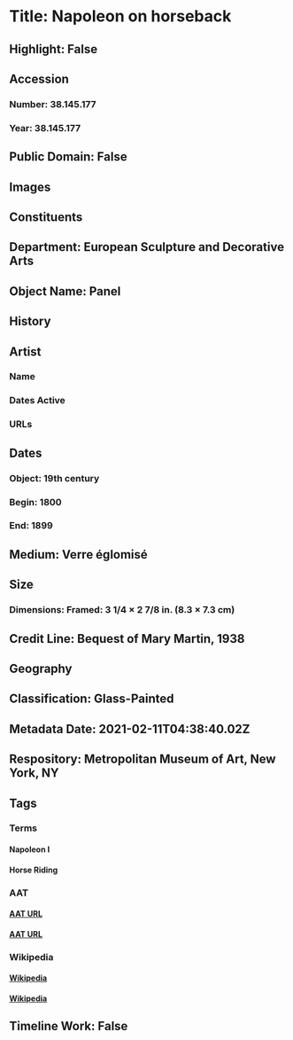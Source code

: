 # Title: Napoleon on horseback
## Highlight: False
## Accession
### Number: 38.145.177
### Year: 38.145.177
## Public Domain: False
## Images
## Constituents
## Department: European Sculpture and Decorative Arts
## Object Name: Panel
## History
## Artist
### Name
### Dates Active
### URLs
## Dates
### Object: 19th century
### Begin: 1800
### End: 1899
## Medium: Verre églomisé
## Size
### Dimensions: Framed: 3 1/4 × 2 7/8 in. (8.3 × 7.3 cm)
## Credit Line: Bequest of Mary Martin, 1938
## Geography
## Classification: Glass-Painted
## Metadata Date: 2021-02-11T04:38:40.02Z
## Respository: Metropolitan Museum of Art, New York, NY
## Tags
### Terms
#### Napoleon I
#### Horse Riding
### AAT
#### [AAT URL](http://vocab.getty.edu/page/ulan/500122388)
#### [AAT URL](http://vocab.getty.edu/page/aat/300249313)
### Wikipedia
#### [Wikipedia]()
#### [Wikipedia]()
## Timeline Work: False
